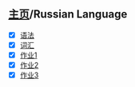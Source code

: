 ## [主页](../README.md)/Russian Language
- [x] [语法](./grammar.md)
- [x] [词汇](./words.md)  
- [x] [作业1](./Homework1.md)
- [x] [作业2](./Homework2.md)
- [x] [作业3](./Homework3.md)